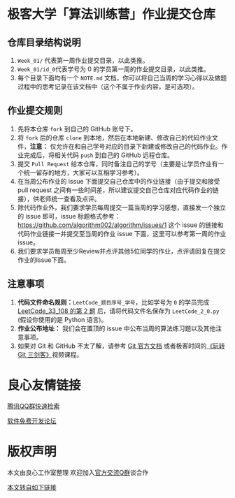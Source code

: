 # 极客大学「算法训练营」作业提交仓库


## 仓库目录结构说明

1. `Week_01/` 代表第一周作业提交目录，以此类推。
2. `Week_01/id_0`代表学号为 0 的学员第一周的作业提交目录，以此类推。
3. 每个目录下面均有一个 `NOTE.md` 文档，你可以将自己当周的学习心得以及做题过程中的思考记录在该文档中（这个不属于作业内容，是可选项）。

## 作业提交规则

1. 先将本仓库 `fork` 到自己的 GitHub 账号下。
2. 将 `fork` 后的仓库 `clone` 到本地，然后在本地新建、修改自己的代码作业文件，**注意：** 仅允许在和自己学号对应的目录下新建或修改自己的代码作业。作业完成后，将相关代码 `push` 到自己的 GitHub 远程仓库。
3. 提交 `Pull Request` 给本仓库，同时备注自己的学号（主要是让学员作业有一个统一留存的地方，大家可以互相学习参考）。
4. 在当周公布作业的 issue 下面提交自己仓库中的作业链接（由于提交和接受 pull request 之间有一些时间差，所以建议提交自己仓库对应代码作业的链接），供老师统一查看及点评。
5. 除代码作业外，我们要求学员每周提交一篇当周的学习感想，直接发一个独立的 issue 即可，issue 标题格式参考：https://github.com/algorithm002/algorithm/issues/1 这个 issue 的链接和代码作业链接一并提交至当周的作业 issue 下面，这里可以参考第一周的作业 issue。
6. 我们要求学员每周至少Review并点评其他5位同学的作业，点评请回复在提交作业的Issue下面。

## 注意事项

1. **代码文件命名规则：**`LeetCode_题目序号_学号`，比如学号为 `0` 的学员完成 [LeetCode_33_108 的第 2 题](http://u.720life.cn/g/6785fc9094b8977f254e47286514039874d73ec609e5ef9784870ab1d230dccb061aed8b24fbbdb18da7692a6349c704f5be869b1a6905a03c4ad3d879eb0e9b) 后，请将代码文件名保存为  `LeetCode_2_0.py` (假设你使用的是 Python 语言)。
2. **作业公布地址：** 我们会在置顶的 issue 中公布当周的算法练习题以及其他注意事项。
3. 如果对 Git 和 GitHub 不太了解，请参考 [Git 官方文档](http://u.720life.cn/g/0699e533b96232c5e210af6ab5668134f26d4ce8eb73c737efb58c5e94ea6f74) 或者极客时间的[《玩转 Git 三剑客》](http://u.720life.cn/g/a333c541fb6ba3a6cb047c0e833f3bc89f8dda2b0c34729e3d90d45d3e9949286e832e29814e572fdce56ad97a674f2b)视频课程。



 # 良心友情链接

[腾讯QQ群快速检索](http://u.720life.cn/s/8cf73f7c)

[软件免费开发论坛](http://u.720life.cn/s/bbb01dc0)

# 版权声明 

本文由良心工作室整理 欢迎加入[官方交流Q群](https://u.720life.cn/s/f2316816)谈合作

[本文转自如下链接](http://u.720life.cn/g/2e71d0f0a5c601172267ba20d3a43c6e4880580d9ca33a213dd7573812241a1535b539617db8831c75403e2ad08d1f06ec352f8387667049b1bd0e8c472264d0)